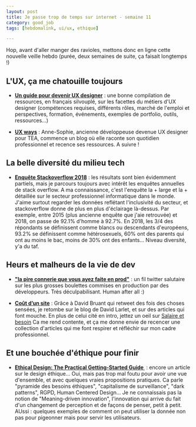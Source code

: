 ```yaml
---
layout: post
title: Je passe trop de temps sur internet - semaine 11
category: good_job
tags: [hebdomalink, ui/ux, ethique]

---
```


Hop, avant d'aller manger des ravioles, mettons donc en ligne cette nouvelle veille hebdo (purée, deux semaines de suite, ça faisait longtemps !)

<!--more-->

## L'UX, ça me chatouille toujours

- **[Un guide pour devenir UX designer](https://medium.com/designers-interactifs/un-guide-pour-devenir-ux-designer-ff560fee6d41)** : une bonne compilation de ressources, en français silvouplé, sur les facettes du métiers d'UX designer (compétences requises, différents rôles, marché de l'emploi et perspectives, formation, événements, exemples de portfolio, outils, ressources...)

- **[UX ways](uxways.wordpress.com)** : Anne-Sophie, ancienne développeuse devenue UX designer pour TEA, commence un blog où elle raconte son quotidien professionnel et recence ses ressources. A suivre !


## La belle diversité du milieu tech

- **[Enquête Stackoverflow 2018](https://insights.stackoverflow.com/survey/2018)** : les résultats sont bien évidemment partiels, mais je parcours toujours avec intérêt les enquêtes annuelles de stack overflow. A ma connaissance, c'est l'enquête la + large et la + détaillée sur le secteur professionnel informatique dans le monde. J'aime surtout regarder les données reflétant l'inclusivité du secteur, et stackoverflow donne de plus en plus d'éclairage là-dessus. Par exemple, entre 2015 (plus ancienne enquête que j'aie retrouvée) et 2018, on passe de 92.1% d'homme à 92.7%. En 2018, les 3/4 des répondants se définissent comme blancs ou descendants d'européens, 93.2% se définissent comme hétérosexuels, 60% ont des parents qui ont au moins le bac, moins de 30% ont des enfants... Niveau diversité, y'a du taf.


## Heurs et malheurs de la vie de dev

- **["la pire connerie que vous ayez faite en prod"](https://twitter.com/tut_tuuut/status/972181675886170112)** : un fil twitter salutaire sur les plus grosses boulettes commises en production par des développeurs. Très déculpabilisant. Human after all :)

- **[Coût d’un site](https://larlet.fr/david/blog/2018/cout-site/)** : Grâce à David Bruant qui retweet des fois des choses sensées, je retombe sur le blog de David Larlet, et sur des articles qui font mouche. En plus de celui cité en intro, jettez un oeil sur [Salaire et besoin](https://larlet.fr/david/blog/2018/salaire-besoin/) Ca me rend contente, et ça me donne envie de recencer une collection d'articles qui me font respirer et réfléchir sur mon cadre professionnel.


## Et une bouchée d'éthique pour finir

- **[Ethical Design: The Practical Getting-Started Guide ](https://www.smashingmagazine.com/2018/03/ethical-design-practical-getting-started-guide/)** : encore un article sur le design éthique... Oui, mais pas trop mal foutu pour avoir une vue d'ensemble, et avec quelques vraies propositions pratiques. Ca parle "pyramide des besoins éthiques", "capitalisme de surveillance", "dark patterns", RGPD, Human Centered Design... Je ne connaissais pas la notion de "Meaning-driven innovation", l'innovation qui arrive du fait d'un changement de perception et de façons de penser, petit à petit. AUssi : quelques exemples de comment on peut utiliser la donnée non pas pour pigeonner mais pour servir les utilisateurs.
